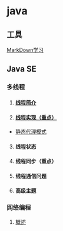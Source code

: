 # java

## 工具

 [MarkDown学习](https://github.com/JianboMin/hello-word/blob/main/study/WorkDown.md)

## Java SE
### 多线程

1. #### [线程简介](https://github.com/JianboMin/hello-word/blob/main/java/阶段一/多线程/线程简介.md)

2. #### [线程实现（重点）](https://github.com/JianboMin/hello-word/blob/main/java/阶段一/多线程/线程实现（重点）.md)

- [静态代理模式](https://github.com/JianboMin/hello-world/blob/main/java/阶段一/多线程/静态代理模式.md)

3. #### 线程状态

4. #### 线程同步（重点）

5. #### 线程通信问题

6. #### 高级主题

### 网络编程
1. [概述](https://github.com/JianboMin/hello-world/blob/main/java/%E9%98%B6%E6%AE%B5%E4%B8%80/%E7%BD%91%E7%BB%9C%E7%BC%96%E7%A8%8B/%E6%A6%82%E8%BF%B0.md)

